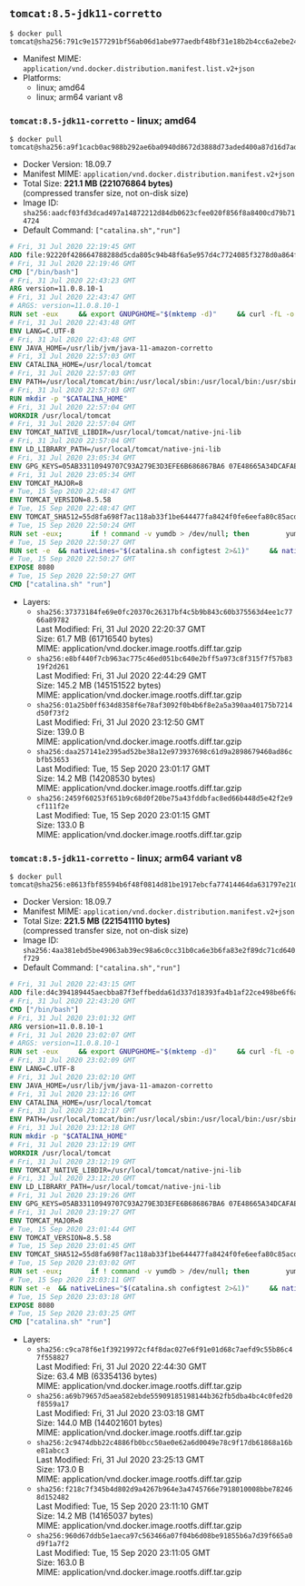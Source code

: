 ## `tomcat:8.5-jdk11-corretto`

```console
$ docker pull tomcat@sha256:791c9e1577291bf56ab06d1abe977aedbf48bf31e18b2b4cc6a2ebe24b2dbd6f
```

-	Manifest MIME: `application/vnd.docker.distribution.manifest.list.v2+json`
-	Platforms:
	-	linux; amd64
	-	linux; arm64 variant v8

### `tomcat:8.5-jdk11-corretto` - linux; amd64

```console
$ docker pull tomcat@sha256:a9f1cacb0ac988b292ae6ba0940d8672d3888d73aded400a87d16d7ad64d694e
```

-	Docker Version: 18.09.7
-	Manifest MIME: `application/vnd.docker.distribution.manifest.v2+json`
-	Total Size: **221.1 MB (221076864 bytes)**  
	(compressed transfer size, not on-disk size)
-	Image ID: `sha256:aadcf03fd3dcad497a14872212d84db0623cfee020f856f8a8400cd79b714724`
-	Default Command: `["catalina.sh","run"]`

```dockerfile
# Fri, 31 Jul 2020 22:19:45 GMT
ADD file:92220f428664788288d5cda805c94b48f6a5e957d4c7724085f3278d0a864f6d in / 
# Fri, 31 Jul 2020 22:19:46 GMT
CMD ["/bin/bash"]
# Fri, 31 Jul 2020 22:43:23 GMT
ARG version=11.0.8.10-1
# Fri, 31 Jul 2020 22:43:47 GMT
# ARGS: version=11.0.8.10-1
RUN set -eux     && export GNUPGHOME="$(mktemp -d)"     && curl -fL -o corretto.key https://yum.corretto.aws/corretto.key     && gpg --batch --import corretto.key     && gpg --batch --export --armor '6DC3636DAE534049C8B94623A122542AB04F24E3' > corretto.key     && rpm --import corretto.key     && rm -r "$GNUPGHOME" corretto.key     && curl -fL -o /etc/yum.repos.d/corretto.repo https://yum.corretto.aws/corretto.repo     && grep -q '^gpgcheck=1' /etc/yum.repos.d/corretto.repo     && yum install -y java-11-amazon-corretto-devel-$version     && (find /usr/lib/jvm/java-11-amazon-corretto -name src.zip -delete || true)     && yum install -y fontconfig     && yum clean all
# Fri, 31 Jul 2020 22:43:48 GMT
ENV LANG=C.UTF-8
# Fri, 31 Jul 2020 22:43:48 GMT
ENV JAVA_HOME=/usr/lib/jvm/java-11-amazon-corretto
# Fri, 31 Jul 2020 22:57:03 GMT
ENV CATALINA_HOME=/usr/local/tomcat
# Fri, 31 Jul 2020 22:57:03 GMT
ENV PATH=/usr/local/tomcat/bin:/usr/local/sbin:/usr/local/bin:/usr/sbin:/usr/bin:/sbin:/bin
# Fri, 31 Jul 2020 22:57:03 GMT
RUN mkdir -p "$CATALINA_HOME"
# Fri, 31 Jul 2020 22:57:04 GMT
WORKDIR /usr/local/tomcat
# Fri, 31 Jul 2020 22:57:04 GMT
ENV TOMCAT_NATIVE_LIBDIR=/usr/local/tomcat/native-jni-lib
# Fri, 31 Jul 2020 22:57:04 GMT
ENV LD_LIBRARY_PATH=/usr/local/tomcat/native-jni-lib
# Fri, 31 Jul 2020 23:05:34 GMT
ENV GPG_KEYS=05AB33110949707C93A279E3D3EFE6B686867BA6 07E48665A34DCAFAE522E5E6266191C37C037D42 47309207D818FFD8DCD3F83F1931D684307A10A5 541FBE7D8F78B25E055DDEE13C370389288584E7 61B832AC2F1C5A90F0F9B00A1C506407564C17A3 713DA88BE50911535FE716F5208B0AB1D63011C7 79F7026C690BAA50B92CD8B66A3AD3F4F22C4FED 9BA44C2621385CB966EBA586F72C284D731FABEE A27677289986DB50844682F8ACB77FC2E86E29AC A9C5DF4D22E99998D9875A5110C01C5A2F6059E7 DCFD35E0BF8CA7344752DE8B6FB21E8933C60243 F3A04C595DB5B6A5F1ECA43E3B7BBB100D811BBE F7DA48BB64BCB84ECBA7EE6935CD23C10D498E23
# Fri, 31 Jul 2020 23:05:34 GMT
ENV TOMCAT_MAJOR=8
# Tue, 15 Sep 2020 22:48:47 GMT
ENV TOMCAT_VERSION=8.5.58
# Tue, 15 Sep 2020 22:48:47 GMT
ENV TOMCAT_SHA512=55d8fa698f7ac118ab33f1be644477fa8424f0fe6eefa80c85acd4e3cbce5f1704ce3cf897dfcd42c5c95cd2ff3b559e774fb5b7ac7279dd6b803a9a2dd8cc8f
# Tue, 15 Sep 2020 22:50:24 GMT
RUN set -eux; 		if ! command -v yumdb > /dev/null; then 		yum install -y yum-utils; 		yumdb set reason dep yum-utils; 	fi; 	if [ -f /etc/oracle-release ]; then 		yumdb set reason user filesystem; 	fi; 	_yum_install_temporary() { ( set -eu +x; 		local pkg todo=''; 		for pkg; do 			if ! rpm --query "$pkg" > /dev/null 2>&1; then 				todo="$todo $pkg"; 			fi; 		done; 		if [ -n "$todo" ]; then 			set -x; 			yum install -y $todo; 			yumdb set reason dep $todo; 		fi; 	) }; 	_yum_install_temporary gzip tar; 		ddist() { 		local f="$1"; shift; 		local distFile="$1"; shift; 		local mvnFile="${1:-}"; 		local success=; 		local distUrl=; 		for distUrl in 			"https://www.apache.org/dyn/closer.cgi?action=download&filename=$distFile" 			"https://www-us.apache.org/dist/$distFile" 			"https://www.apache.org/dist/$distFile" 			"https://archive.apache.org/dist/$distFile" 			${mvnFile:+"https://repo1.maven.org/maven2/org/apache/tomcat/tomcat/$mvnFile"} 		; do 			if curl -fL -o "$f" "$distUrl" && [ -s "$f" ]; then 				success=1; 				break; 			fi; 		done; 		[ -n "$success" ]; 	}; 		ddist 'tomcat.tar.gz' "tomcat/tomcat-$TOMCAT_MAJOR/v$TOMCAT_VERSION/bin/apache-tomcat-$TOMCAT_VERSION.tar.gz" "$TOMCAT_VERSION/tomcat-$TOMCAT_VERSION.tar.gz"; 	echo "$TOMCAT_SHA512 *tomcat.tar.gz" | sha512sum --strict --check -; 	ddist 'tomcat.tar.gz.asc' "tomcat/tomcat-$TOMCAT_MAJOR/v$TOMCAT_VERSION/bin/apache-tomcat-$TOMCAT_VERSION.tar.gz.asc" "$TOMCAT_VERSION/tomcat-$TOMCAT_VERSION.tar.gz.asc"; 	export GNUPGHOME="$(mktemp -d)"; 	for key in $GPG_KEYS; do 		gpg --batch --keyserver ha.pool.sks-keyservers.net --recv-keys "$key"; 	done; 	gpg --batch --verify tomcat.tar.gz.asc tomcat.tar.gz; 	tar -xf tomcat.tar.gz --strip-components=1; 	rm bin/*.bat; 	rm tomcat.tar.gz*; 	command -v gpgconf && gpgconf --kill all || :; 	rm -rf "$GNUPGHOME"; 		mv webapps webapps.dist; 	mkdir webapps; 		nativeBuildDir="$(mktemp -d)"; 	tar -xf bin/tomcat-native.tar.gz -C "$nativeBuildDir" --strip-components=1; 	_yum_install_temporary 		apr-devel 		gcc 		make 		openssl-devel 	; 	( 		export CATALINA_HOME="$PWD"; 		cd "$nativeBuildDir/native"; 		aprConfig="$(command -v apr-1-config)"; 		./configure 			--libdir="$TOMCAT_NATIVE_LIBDIR" 			--prefix="$CATALINA_HOME" 			--with-apr="$aprConfig" 			--with-java-home="$JAVA_HOME" 			--with-ssl=yes; 		make -j "$(nproc)"; 		make install; 	); 	rm -rf "$nativeBuildDir"; 	rm bin/tomcat-native.tar.gz; 		deps="$( 		find "$TOMCAT_NATIVE_LIBDIR" -type f -executable -exec ldd '{}' ';' 			| awk '/=>/ && $(NF-1) != "=>" { print $(NF-1) }' 			| sort -u 			| xargs -r rpm --query --whatprovides 			| sort -u 	)"; 	[ -z "$deps" ] || yumdb set reason user $deps; 		yum autoremove -y; 	yum clean all; 	rm -rf /var/cache/yum; 		find ./bin/ -name '*.sh' -exec sed -ri 's|^#!/bin/sh$|#!/usr/bin/env bash|' '{}' +; 		chmod -R +rX .; 	chmod 777 logs temp work
# Tue, 15 Sep 2020 22:50:27 GMT
RUN set -e 	&& nativeLines="$(catalina.sh configtest 2>&1)" 	&& nativeLines="$(echo "$nativeLines" | grep 'Apache Tomcat Native')" 	&& nativeLines="$(echo "$nativeLines" | sort -u)" 	&& if ! echo "$nativeLines" | grep -E 'INFO: Loaded( APR based)? Apache Tomcat Native library' >&2; then 		echo >&2 "$nativeLines"; 		exit 1; 	fi
# Tue, 15 Sep 2020 22:50:27 GMT
EXPOSE 8080
# Tue, 15 Sep 2020 22:50:27 GMT
CMD ["catalina.sh" "run"]
```

-	Layers:
	-	`sha256:37373184fe69e0fc20370c26317bf4c5b9b843c60b375563d4ee1c7766a89782`  
		Last Modified: Fri, 31 Jul 2020 22:20:37 GMT  
		Size: 61.7 MB (61716540 bytes)  
		MIME: application/vnd.docker.image.rootfs.diff.tar.gzip
	-	`sha256:e8bf440f7cb963ac775c46ed051bc640e2bff5a973c8f315f7f57b8319f2d261`  
		Last Modified: Fri, 31 Jul 2020 22:44:29 GMT  
		Size: 145.2 MB (145151522 bytes)  
		MIME: application/vnd.docker.image.rootfs.diff.tar.gzip
	-	`sha256:01a25b0ff634d8358f6e78af3092f0b4b6f8e2a5a390aa40175b7214d50f73f2`  
		Last Modified: Fri, 31 Jul 2020 23:12:50 GMT  
		Size: 139.0 B  
		MIME: application/vnd.docker.image.rootfs.diff.tar.gzip
	-	`sha256:daa257141e2395ad52be38a12e973937698c61d9a2898679460ad86cbfb53653`  
		Last Modified: Tue, 15 Sep 2020 23:01:17 GMT  
		Size: 14.2 MB (14208530 bytes)  
		MIME: application/vnd.docker.image.rootfs.diff.tar.gzip
	-	`sha256:2459f60253f651b9c68d0f20be75a43fddbfac8ed66b448d5e42f2e9cf111f2e`  
		Last Modified: Tue, 15 Sep 2020 23:01:15 GMT  
		Size: 133.0 B  
		MIME: application/vnd.docker.image.rootfs.diff.tar.gzip

### `tomcat:8.5-jdk11-corretto` - linux; arm64 variant v8

```console
$ docker pull tomcat@sha256:e8613fbf85594b6f48f0814d81be1917ebcfa77414464da631797e210ced6b7a
```

-	Docker Version: 18.09.7
-	Manifest MIME: `application/vnd.docker.distribution.manifest.v2+json`
-	Total Size: **221.5 MB (221541110 bytes)**  
	(compressed transfer size, not on-disk size)
-	Image ID: `sha256:4aa381ebd5be49063ab39ec98a6c0cc31b0ca6e3b6fa83e2f89dc71cd640f729`
-	Default Command: `["catalina.sh","run"]`

```dockerfile
# Fri, 31 Jul 2020 22:43:15 GMT
ADD file:d4c394189445aecbba87f3effbedda61d337d18393fa4b1af22ce498be6f6af0 in / 
# Fri, 31 Jul 2020 22:43:20 GMT
CMD ["/bin/bash"]
# Fri, 31 Jul 2020 23:01:32 GMT
ARG version=11.0.8.10-1
# Fri, 31 Jul 2020 23:02:07 GMT
# ARGS: version=11.0.8.10-1
RUN set -eux     && export GNUPGHOME="$(mktemp -d)"     && curl -fL -o corretto.key https://yum.corretto.aws/corretto.key     && gpg --batch --import corretto.key     && gpg --batch --export --armor '6DC3636DAE534049C8B94623A122542AB04F24E3' > corretto.key     && rpm --import corretto.key     && rm -r "$GNUPGHOME" corretto.key     && curl -fL -o /etc/yum.repos.d/corretto.repo https://yum.corretto.aws/corretto.repo     && grep -q '^gpgcheck=1' /etc/yum.repos.d/corretto.repo     && yum install -y java-11-amazon-corretto-devel-$version     && (find /usr/lib/jvm/java-11-amazon-corretto -name src.zip -delete || true)     && yum install -y fontconfig     && yum clean all
# Fri, 31 Jul 2020 23:02:09 GMT
ENV LANG=C.UTF-8
# Fri, 31 Jul 2020 23:02:10 GMT
ENV JAVA_HOME=/usr/lib/jvm/java-11-amazon-corretto
# Fri, 31 Jul 2020 23:12:16 GMT
ENV CATALINA_HOME=/usr/local/tomcat
# Fri, 31 Jul 2020 23:12:17 GMT
ENV PATH=/usr/local/tomcat/bin:/usr/local/sbin:/usr/local/bin:/usr/sbin:/usr/bin:/sbin:/bin
# Fri, 31 Jul 2020 23:12:18 GMT
RUN mkdir -p "$CATALINA_HOME"
# Fri, 31 Jul 2020 23:12:19 GMT
WORKDIR /usr/local/tomcat
# Fri, 31 Jul 2020 23:12:19 GMT
ENV TOMCAT_NATIVE_LIBDIR=/usr/local/tomcat/native-jni-lib
# Fri, 31 Jul 2020 23:12:20 GMT
ENV LD_LIBRARY_PATH=/usr/local/tomcat/native-jni-lib
# Fri, 31 Jul 2020 23:19:26 GMT
ENV GPG_KEYS=05AB33110949707C93A279E3D3EFE6B686867BA6 07E48665A34DCAFAE522E5E6266191C37C037D42 47309207D818FFD8DCD3F83F1931D684307A10A5 541FBE7D8F78B25E055DDEE13C370389288584E7 61B832AC2F1C5A90F0F9B00A1C506407564C17A3 713DA88BE50911535FE716F5208B0AB1D63011C7 79F7026C690BAA50B92CD8B66A3AD3F4F22C4FED 9BA44C2621385CB966EBA586F72C284D731FABEE A27677289986DB50844682F8ACB77FC2E86E29AC A9C5DF4D22E99998D9875A5110C01C5A2F6059E7 DCFD35E0BF8CA7344752DE8B6FB21E8933C60243 F3A04C595DB5B6A5F1ECA43E3B7BBB100D811BBE F7DA48BB64BCB84ECBA7EE6935CD23C10D498E23
# Fri, 31 Jul 2020 23:19:27 GMT
ENV TOMCAT_MAJOR=8
# Tue, 15 Sep 2020 23:01:44 GMT
ENV TOMCAT_VERSION=8.5.58
# Tue, 15 Sep 2020 23:01:45 GMT
ENV TOMCAT_SHA512=55d8fa698f7ac118ab33f1be644477fa8424f0fe6eefa80c85acd4e3cbce5f1704ce3cf897dfcd42c5c95cd2ff3b559e774fb5b7ac7279dd6b803a9a2dd8cc8f
# Tue, 15 Sep 2020 23:03:02 GMT
RUN set -eux; 		if ! command -v yumdb > /dev/null; then 		yum install -y yum-utils; 		yumdb set reason dep yum-utils; 	fi; 	if [ -f /etc/oracle-release ]; then 		yumdb set reason user filesystem; 	fi; 	_yum_install_temporary() { ( set -eu +x; 		local pkg todo=''; 		for pkg; do 			if ! rpm --query "$pkg" > /dev/null 2>&1; then 				todo="$todo $pkg"; 			fi; 		done; 		if [ -n "$todo" ]; then 			set -x; 			yum install -y $todo; 			yumdb set reason dep $todo; 		fi; 	) }; 	_yum_install_temporary gzip tar; 		ddist() { 		local f="$1"; shift; 		local distFile="$1"; shift; 		local mvnFile="${1:-}"; 		local success=; 		local distUrl=; 		for distUrl in 			"https://www.apache.org/dyn/closer.cgi?action=download&filename=$distFile" 			"https://www-us.apache.org/dist/$distFile" 			"https://www.apache.org/dist/$distFile" 			"https://archive.apache.org/dist/$distFile" 			${mvnFile:+"https://repo1.maven.org/maven2/org/apache/tomcat/tomcat/$mvnFile"} 		; do 			if curl -fL -o "$f" "$distUrl" && [ -s "$f" ]; then 				success=1; 				break; 			fi; 		done; 		[ -n "$success" ]; 	}; 		ddist 'tomcat.tar.gz' "tomcat/tomcat-$TOMCAT_MAJOR/v$TOMCAT_VERSION/bin/apache-tomcat-$TOMCAT_VERSION.tar.gz" "$TOMCAT_VERSION/tomcat-$TOMCAT_VERSION.tar.gz"; 	echo "$TOMCAT_SHA512 *tomcat.tar.gz" | sha512sum --strict --check -; 	ddist 'tomcat.tar.gz.asc' "tomcat/tomcat-$TOMCAT_MAJOR/v$TOMCAT_VERSION/bin/apache-tomcat-$TOMCAT_VERSION.tar.gz.asc" "$TOMCAT_VERSION/tomcat-$TOMCAT_VERSION.tar.gz.asc"; 	export GNUPGHOME="$(mktemp -d)"; 	for key in $GPG_KEYS; do 		gpg --batch --keyserver ha.pool.sks-keyservers.net --recv-keys "$key"; 	done; 	gpg --batch --verify tomcat.tar.gz.asc tomcat.tar.gz; 	tar -xf tomcat.tar.gz --strip-components=1; 	rm bin/*.bat; 	rm tomcat.tar.gz*; 	command -v gpgconf && gpgconf --kill all || :; 	rm -rf "$GNUPGHOME"; 		mv webapps webapps.dist; 	mkdir webapps; 		nativeBuildDir="$(mktemp -d)"; 	tar -xf bin/tomcat-native.tar.gz -C "$nativeBuildDir" --strip-components=1; 	_yum_install_temporary 		apr-devel 		gcc 		make 		openssl-devel 	; 	( 		export CATALINA_HOME="$PWD"; 		cd "$nativeBuildDir/native"; 		aprConfig="$(command -v apr-1-config)"; 		./configure 			--libdir="$TOMCAT_NATIVE_LIBDIR" 			--prefix="$CATALINA_HOME" 			--with-apr="$aprConfig" 			--with-java-home="$JAVA_HOME" 			--with-ssl=yes; 		make -j "$(nproc)"; 		make install; 	); 	rm -rf "$nativeBuildDir"; 	rm bin/tomcat-native.tar.gz; 		deps="$( 		find "$TOMCAT_NATIVE_LIBDIR" -type f -executable -exec ldd '{}' ';' 			| awk '/=>/ && $(NF-1) != "=>" { print $(NF-1) }' 			| sort -u 			| xargs -r rpm --query --whatprovides 			| sort -u 	)"; 	[ -z "$deps" ] || yumdb set reason user $deps; 		yum autoremove -y; 	yum clean all; 	rm -rf /var/cache/yum; 		find ./bin/ -name '*.sh' -exec sed -ri 's|^#!/bin/sh$|#!/usr/bin/env bash|' '{}' +; 		chmod -R +rX .; 	chmod 777 logs temp work
# Tue, 15 Sep 2020 23:03:11 GMT
RUN set -e 	&& nativeLines="$(catalina.sh configtest 2>&1)" 	&& nativeLines="$(echo "$nativeLines" | grep 'Apache Tomcat Native')" 	&& nativeLines="$(echo "$nativeLines" | sort -u)" 	&& if ! echo "$nativeLines" | grep -E 'INFO: Loaded( APR based)? Apache Tomcat Native library' >&2; then 		echo >&2 "$nativeLines"; 		exit 1; 	fi
# Tue, 15 Sep 2020 23:03:18 GMT
EXPOSE 8080
# Tue, 15 Sep 2020 23:03:25 GMT
CMD ["catalina.sh" "run"]
```

-	Layers:
	-	`sha256:c9ca78f6e1f39219972cf4f8dac027e6f91e01d68c7aefd9c55b86c47f558827`  
		Last Modified: Fri, 31 Jul 2020 22:44:30 GMT  
		Size: 63.4 MB (63354136 bytes)  
		MIME: application/vnd.docker.image.rootfs.diff.tar.gzip
	-	`sha256:a69b79657d5aea582ebde55909185198144b362fb5dba4bc4c0fed20f8559a17`  
		Last Modified: Fri, 31 Jul 2020 23:03:18 GMT  
		Size: 144.0 MB (144021601 bytes)  
		MIME: application/vnd.docker.image.rootfs.diff.tar.gzip
	-	`sha256:2c9474dbb22c4886fb0bcc50ae0e62a6d0049e78c9f17db61868a16be81abcc3`  
		Last Modified: Fri, 31 Jul 2020 23:25:13 GMT  
		Size: 173.0 B  
		MIME: application/vnd.docker.image.rootfs.diff.tar.gzip
	-	`sha256:f218c7f345b4d802d9a4267b964e3a4745766e7918010008bbe782468d152482`  
		Last Modified: Tue, 15 Sep 2020 23:11:10 GMT  
		Size: 14.2 MB (14165037 bytes)  
		MIME: application/vnd.docker.image.rootfs.diff.tar.gzip
	-	`sha256:960d67ddb5e1aeca97c563466a07f04b6d08be91855b6a7d39f665a0d9f1a7f2`  
		Last Modified: Tue, 15 Sep 2020 23:11:05 GMT  
		Size: 163.0 B  
		MIME: application/vnd.docker.image.rootfs.diff.tar.gzip
